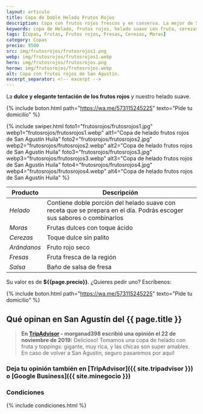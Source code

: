 ```yaml
---
layout: articulo
title: Copa de Doble Helado Frutos Rojos
description: Copa con frutos rojos frescos y en conserva. La mejor de San Agustín.
keywords: copa de Helado, frutos rojos, helado suave con fruta, cerezas san agustin, moras san agustin, fresas san agustin, helados san agustín huila, helados san agustin huila
tags: [Copas, Frutas, Frutos rojos, Fresas, Cerezas, Moras]
category: Copas
precio: 9500
src: img/frutosrojos/frutosrojos1.png
webp: img/frutosrojos/frutosrojos1.webp
hero: img/frutosrojos/frutosrojos.png
herow: img/frutosrojos/frutosrojos.webp
alt: Copa con frutos rojos de San Agustín.
excerpt_separator: <!-- excerpt -->
---
```

La **dulce y elegante tentación de los frutos rojos** y nuestro helado suave.

<!-- excerpt -->

{% include boton.html path="https://wa.me/573115245225" texto="Pide tu domicilio" %}

<!-- Swiper -->
{% include swiper.html foto1="frutosrojos/frutosrojos1.jpg" webp1="frutosrojos/frutosrojos1.webp" alt1="Copa de helado frutos rojos de San Agustín Huila" foto2="frutosrojos/frutosrojos2.jpg" webp2="frutosrojos/frutosrojos2.webp" alt2="Copa de helado frutos rojos de San Agustín Huila" foto3="frutosrojos/frutosrojos3.jpg" webp3="frutosrojos/frutosrojos3.webp" alt3="Copa de helado frutos rojos de San Agustín Huila" foto4="frutosrojos/frutosrojos4.jpg" webp4="frutosrojos/frutosrojos4.webp" alt4="Copa de helado frutos rojos de San Agustín Huila" %}

| Producto | Descripción |
| ----------- | ------ |
| *Helado* | Contiene doble porción del helado suave con receta que se prepara en el día. Podrás escoger sus sabores o combinarlos |
| *Moras* | Frutas dulces con toque ácido |
| *Cerezas* | Toque dulce sin palito |
| *Arándanos* | Fruto rojo seco |
| *Fresas* | Fruta fresca de la región |
| *Salsa* | Baño de salsa de fresa |

Su valor es de **${{page.precio}}**. ¿Quieres pedir uno? Escríbenos:

{% include boton.html path="https://wa.me/573115245225" texto="Pide tu domicilio" %}

## Qué opinan en San Agustín del {{ page.title }}

> **En [TripAdvisor]({{site.tripadvisor}}) - morganad398 escribió una opinión el 22 de noviembre de 2019:** Delicioso! Tomamos una copa de helado con fruta y toppings: gigante, muy rica, y las chicas son super amables. En caso de volver a San Agustin, seguro pasaremos por aqui!

### Deja tu opinión también en [TripAdvisor]({{ site.tripadvisor }}) o [Google Business]({{ site.minegocio }})

### Condiciones

{% include condiciones.html %}
